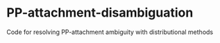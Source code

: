 PP-attachment-disambiguation
============================

Code for resolving PP-attachment ambiguity with distributional methods 